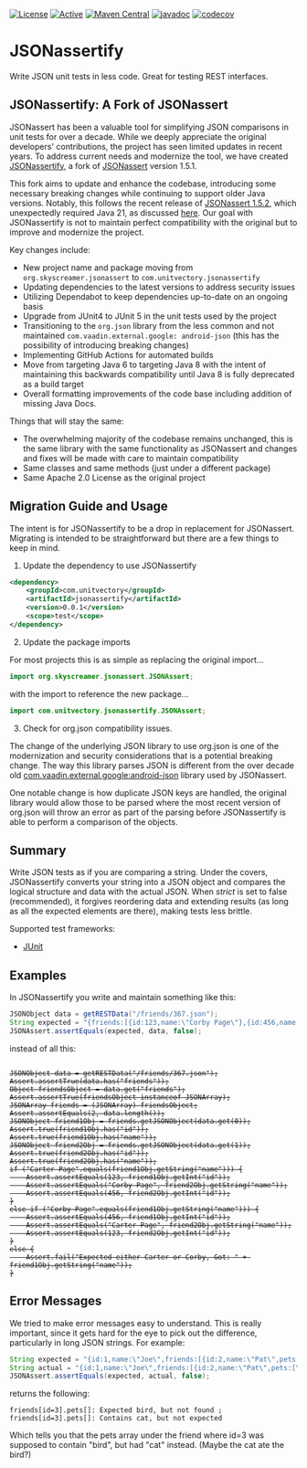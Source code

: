 [![License](https://img.shields.io/badge/License-Apache%202.0-blue.svg)](https://opensource.org/licenses/Apache-2.0) [![Active](https://img.shields.io/badge/Status-Active-green)](https://unitvectory-labs.github.io/uvy-labs-guide/bestpractices/status/#active) [![Maven Central](https://img.shields.io/maven-central/v/com.unitvectory/jsonassertify)](https://central.sonatype.com/artifact/com.unitvectory/jsonassertify) [![javadoc](https://javadoc.io/badge2/com.unitvectory/jsonassertify/javadoc.svg)](https://javadoc.io/doc/com.unitvectory/jsonassertify) [![codecov](https://codecov.io/gh/UnitVectorY-Labs/JSONassertify/graph/badge.svg?token=AkErQGHlR1)](https://codecov.io/gh/UnitVectorY-Labs/JSONassertify)

JSONassertify
=============

Write JSON unit tests in less code.  Great for testing REST interfaces.

JSONassertify: A Fork of JSONassert
-----------------------------------

JSONassert has been a valuable tool for simplifying JSON comparisons in unit tests for over a decade. While we deeply appreciate the original developers' contributions, the project has seen limited updates in recent years. To address current needs and modernize the tool, we have created [JSONassertify](https://github.com/UnitVectorY-Labs/JSONassertify), a fork of [JSONassert](https://github.com/skyscreamer/JSONassert) version 1.5.1.

This fork aims to update and enhance the codebase, introducing some necessary breaking changes while continuing to support older Java versions. Notably, this follows the recent release of [JSONassert 1.5.2](https://github.com/skyscreamer/JSONassert/pull/188), which unexpectedly required Java 21, as discussed [here](https://github.com/skyscreamer/JSONassert/issues/190). Our goal with JSONassertify is not to maintain perfect compatibility with the original but to improve and modernize the project.

Key changes include:

- New project name and package moving from `org.skyscreamer.jsonassert` to `com.unitvectory.jsonassertify`
- Updating dependencies to the latest versions to address security issues
- Utilizing Dependabot to keep dependencies up-to-date on an ongoing basis
- Upgrade from JUnit4 to JUnit 5 in the unit tests used by the project
- Transitioning to the `org.json` library from the less common and not maintained `com.vaadin.external.google: android-json` (this has the possibility of introducing breaking changes)
- Implementing GitHub Actions for automated builds
- Move from targeting Java 6 to targeting Java 8 with the intent of maintaining this backwards compatibility until Java 8 is fully deprecated as a build target
- Overall formatting improvements of the code base including addition of missing Java Docs.

Things that will stay the same:

- The overwhelming majority of the codebase remains unchanged, this is the same library with the same functionality as JSONassert and changes and fixes will be made with care to maintain compatibility
- Same classes and same methods (just under a different package)
- Same Apache 2.0 License as the original project

Migration Guide and Usage
-------------------------

The intent is for JSONassertify to be a drop in replacement for JSONassert. Migrating is intended to be straightforward but there are a few things to keep in mind.

1. Update the dependency to use JSONassertify

```xml
<dependency>
    <groupId>com.unitvectory</groupId>
    <artifactId>jsonassertify</artifactId>
    <version>0.0.1</version>
    <scope>test</scope>
</dependency>
```

2. Update the package imports

For most projects this is as simple as replacing the original import...

```java
import org.skyscreamer.jsonassert.JSONAssert;
```

with the import to reference the new package...

```java
import com.unitvectory.jsonassertify.JSONAssert;
```

3. Check for org.json compatibility issues.

The change of the underlying JSON library to use org.json is one of the modernization and security considerations that is a potential breaking change.  The way this library parses JSON is different from the over decade old [com.vaadin.external.google:android-json](https://mvnrepository.com/artifact/com.vaadin.external.google/android-json/0.0.20131108.vaadin1) library used by JSONassert.

One notable change is how duplicate JSON keys are handled, the original library would allow those to be parsed where the most recent version of org.json will throw an error as part of the parsing before JSONassertify is able to perform a comparison of the objects.

Summary
-------

Write JSON tests as if you are comparing a string.  Under the covers, JSONassertify converts your string into a JSON object and compares the logical structure and data with the actual JSON.  When _strict_ is set to false (recommended), it forgives reordering data and extending results (as long as all the expected elements are there), making tests less brittle.

Supported test frameworks:

- [JUnit](http://junit.org)

Examples
--------

In JSONassertify you write and maintain something like this:

```java
JSONObject data = getRESTData("/friends/367.json");
String expected = "{friends:[{id:123,name:\"Corby Page\"},{id:456,name:\"Carter Page\"}]}";
JSONAssert.assertEquals(expected, data, false);
```

instead of all this:

<pre><code><del>
JSONObject data = getRESTData("/friends/367.json");
Assert.assertTrue(data.has("friends"));
Object friendsObject = data.get("friends");
Assert.assertTrue(friendsObject instanceof JSONArray);
JSONArray friends = (JSONArray) friendsObject;
Assert.assertEquals(2, data.length());
JSONObject friend1Obj = friends.getJSONObject(data.get(0));
Assert.true(friend1Obj.has("id"));
Assert.true(friend1Obj.has("name"));
JSONObject friend2Obj = friends.getJSONObject(data.get(1));
Assert.true(friend2Obj.has("id"));
Assert.true(friend2Obj.has("name"));
if ("Carter Page".equals(friend1Obj.getString("name"))) {
    Assert.assertEquals(123, friend1Obj.getInt("id"));
    Assert.assertEquals("Corby Page", friend2Obj.getString("name"));
    Assert.assertEquals(456, friend2Obj.getInt("id"));
}
else if ("Corby Page".equals(friend1Obj.getString("name"))) {
    Assert.assertEquals(456, friend1Obj.getInt("id"));
    Assert.assertEquals("Carter Page", friend2Obj.getString("name"));
    Assert.assertEquals(123, friend2Obj.getInt("id"));
}
else {
    Assert.fail("Expected either Carter or Corby, Got: " + friend1Obj.getString("name"));
}
</del></code></pre>

Error Messages
--------------

We tried to make error messages easy to understand.  This is really important, since it gets hard for the eye to pick out the difference, particularly in long JSON strings.  For example:

```java
String expected = "{id:1,name:\"Joe\",friends:[{id:2,name:\"Pat\",pets:[\"dog\"]},{id:3,name:\"Sue\",pets:[\"bird\",\"fish\"]}],pets:[]}";
String actual = "{id:1,name:\"Joe\",friends:[{id:2,name:\"Pat\",pets:[\"dog\"]},{id:3,name:\"Sue\",pets:[\"cat\",\"fish\"]}],pets:[]}"
JSONAssert.assertEquals(expected, actual, false);
```

returns the following:

```
friends[id=3].pets[]: Expected bird, but not found ; friends[id=3].pets[]: Contains cat, but not expected
```

Which tells you that the pets array under the friend where id=3 was supposed to contain "bird", but had "cat" instead.  (Maybe the cat ate the bird?)
